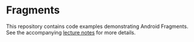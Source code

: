 # Fragments

This repository contains code examples demonstrating Android Fragments. See the accompanying [lecture notes](https://info448.github.io/fragments.html) for more details.
